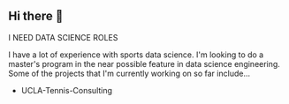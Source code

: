 ## Hi there 👋

<!--
**cjgimena/cjgimena** is a ✨ _special_ ✨ repository because its `README.md` (this file) appears on your GitHub profile.

Here are some ideas to get you started:

- 🔭 I’m currently working on ...
- 🌱 I’m currently learning ...
- 👯 I’m looking to collaborate on ...
- 🤔 I’m looking for help with ...
- 💬 Ask me about ...
- 📫 How to reach me: ...
- 😄 Pronouns: ...
- ⚡ Fun fact: ...
-->


I NEED DATA SCIENCE ROLES

I have a lot of experience with sports data science. I'm looking to do a master's program in the near possible feature in data science engineering. Some of the projects that I'm currently working on so far include...

- UCLA-Tennis-Consulting
